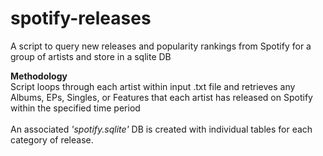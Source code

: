 # spotify-releases
A script to query new releases and popularity rankings from Spotify for a group of artists and store in a sqlite DB

<b>Methodology</b><br/>
Script loops through each artist within input .txt file and retrieves any Albums, EPs, Singles, or Features that each artist has released on Spotify within the specified time period<br/>
<br/>
An associated <i>'spotify.sqlite'</i> DB is created with individual tables for each category of release.
